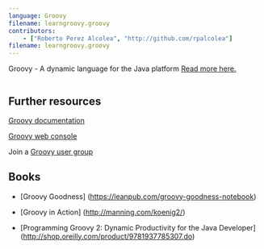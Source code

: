 ```yaml
---
language: Groovy
filename: learngroovy.groovy
contributors:
    - ["Roberto Perez Alcolea", "http://github.com/rpalcolea"]
filename: learngroovy.groovy
---
```


Groovy - A dynamic language for the Java platform [Read more here.](http://groovy.codehaus.org)

```cpp


```

## Further resources

[Groovy documentation](http://groovy.codehaus.org/Documentation)

[Groovy web console](http://groovyconsole.appspot.com/)

Join a [Groovy user group](http://groovy.codehaus.org/User+Groups)

## Books

* [Groovy Goodness] (https://leanpub.com/groovy-goodness-notebook)

* [Groovy in Action] (http://manning.com/koenig2/)

* [Programming Groovy 2: Dynamic Productivity for the Java Developer] (http://shop.oreilly.com/product/9781937785307.do)





